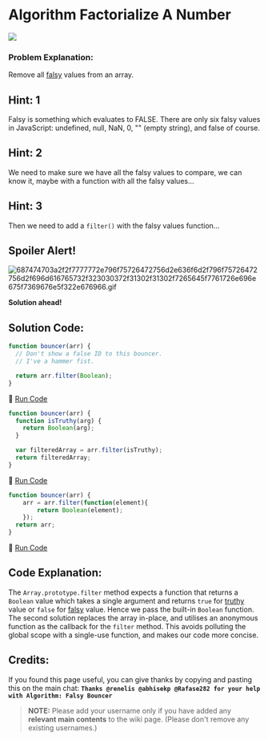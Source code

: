 # Algorithm Factorialize A Number

![](https://i.imgur.com/GluUbAz.jpg)

### Problem Explanation:

Remove all [falsy](JS-Falsy) values from an array.

## Hint: 1

Falsy is something which evaluates to FALSE. There are only six falsy values in JavaScript: undefined, null, NaN, 0, "" (empty string), and false of course.

## Hint: 2

We need to make sure we have all the falsy values to compare, we can know it, maybe with a function with all the falsy values...

## Hint: 3

Then we need to add a `filter()` with the falsy values function...

## Spoiler Alert!

![687474703a2f2f7777772e796f75726472756d2e636f6d2f796f75726472756d2f696d616765732f323030372f31302f31302f7265645f7761726e696e675f7369676e5f322e676966.gif](https://files.gitter.im/FreeCodeCamp/Wiki/nlOm/thumb/687474703a2f2f7777772e796f75726472756d2e636f6d2f796f75726472756d2f696d616765732f323030372f31302f31302f7265645f7761726e696e675f7369676e5f322e676966.gif)

**Solution ahead!**

## Solution Code:

```javascript
function bouncer(arr) {
  // Don't show a false ID to this bouncer.
  // I've a hammer fist.

  return arr.filter(Boolean);
}
```

:rocket: [Run Code](https://repl.it/CLjU/32)

```javascript
function bouncer(arr) {
  function isTruthy(arg) {
    return Boolean(arg);
  }

  var filteredArray = arr.filter(isTruthy);
  return filteredArray;
}
```

:rocket: [Run Code](https://repl.it/CLjU/33)

```javascript
function bouncer(arr) {
    arr = arr.filter(function(element){
        return Boolean(element);
    });
  return arr;
}
```

:rocket: [Run Code](https://repl.it/CLjU/34)

## Code Explanation:

The `Array.prototype.filter` method expects a function that returns a `Boolean` value which takes a single argument and returns `true` for [truthy](JS-Truthy) value or `false` for [falsy](JS-Falsy) value. Hence we pass the built-in `Boolean` function. The second solution replaces the array in-place, and utilises an anonymous function as the callback for the `filter` method. This avoids polluting the global scope with a single-use function, and makes our code more concise.

## Credits:

If you found this page useful, you can give thanks by copying and pasting this on the main chat: **`Thanks @renelis @abhisekp @Rafase282 for your help with Algorithm: Falsy Bouncer`**

> **NOTE:** Please add your username only if you have added any **relevant main contents** to the wiki page. (Please don't remove any existing usernames.)
